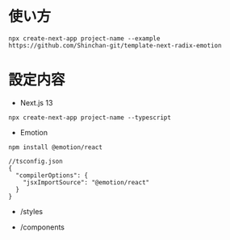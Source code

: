 # 使い方
```
npx create-next-app project-name --example https://github.com/Shinchan-git/template-next-radix-emotion
```

# 設定内容
- Next.js 13
```
npx create-next-app project-name --typescript
```

- Emotion
```
npm install @emotion/react
```
```
//tsconfig.json
{
  "compilerOptions": {
    "jsxImportSource": "@emotion/react"
  }
}
```

- /styles  

- /components  